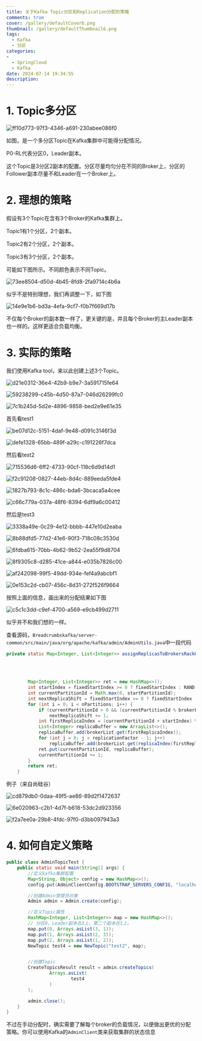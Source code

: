 ```yaml
---
title: 关于Kafka Topic分区和Replication分配的策略
comments: true
cover: /gallery/defaultCover6.png
thumbnail: /gallery/defaultThumbnail6.png
tags:
  - Kafka
  - 分区
categories:
-
  - SpringCloud
  - Kafka
date: 2024-07-14 19:34:55
description:
---
```




# 1. Topic多分区

![ff10d773-97f3-4346-a691-230abee086f0](./2024-07-14-19-34-53/ff10d773-97f3-4346-a691-230abee086f0.png)

如图，是一个多分区Topic在Kafka集群中可能得分配情况。

P0-RL代表分区0，Leader副本。



这个Topic是3分区2副本的配置。分区尽量均匀分在不同的Broker上，分区的Follower副本尽量不和Leader在一个Broker上。



# 2. 理想的策略

假设有3个Topic在含有3个Broker的Kafka集群上。

Topic1有1个分区，2个副本。

Topic2有2个分区，2个副本。

Topic3有3个分区，2个副本。

可能如下图所示。不同颜色表示不同Topic。

![73ee8504-d50d-4b45-8fd8-2fa9714c4b6a](./2024-07-14-19-34-53/73ee8504-d50d-4b45-8fd8-2fa9714c4b6a.png)

似乎不是特别理想，我们再调整一下，如下图

![14e9e1b6-bd3a-4efa-9cf7-f0b7f669d17b](./2024-07-14-19-34-53/14e9e1b6-bd3a-4efa-9cf7-f0b7f669d17b.png)

不仅每个Broker的副本数一样了，更关键的是，并且每个Broker的主Leader副本也一样的。这样更适合负载均衡。



# 3. 实际的策略

我们使用Kafka tool，来以此创建上述3个Topic。

![d21e0312-36e4-42b9-b9e7-3a591715fe64](./2024-07-14-19-34-53/d21e0312-36e4-42b9-b9e7-3a591715fe64.png)

![59238299-c45b-4d50-87a7-046d26299fc0](./2024-07-14-19-34-53/59238299-c45b-4d50-87a7-046d26299fc0.png)

![7c1b245d-5d2e-4896-9858-bed2e9e61e35](./2024-07-14-19-34-53/7c1b245d-5d2e-4896-9858-bed2e9e61e35.png)

首先看test1

![be07d12c-5151-4daf-9e48-d091c3146f3d](./2024-07-14-19-34-53/be07d12c-5151-4daf-9e48-d091c3146f3d.png)

![defe1328-65bb-489f-a29c-c191226f7dca](./2024-07-14-19-34-53/defe1328-65bb-489f-a29c-c191226f7dca.png)

然后看test2

![715536d6-6ff2-4733-90cf-118c6d9d14d1](./2024-07-14-19-34-53/715536d6-6ff2-4733-90cf-118c6d9d14d1.png)

![f2c91208-0827-44eb-8d4c-889eeda5fde4](./2024-07-14-19-34-53/f2c91208-0827-44eb-8d4c-889eeda5fde4.png)

![1827b793-8c1c-486c-bda6-3bcaca5a4cee](./2024-07-14-19-34-53/1827b793-8c1c-486c-bda6-3bcaca5a4cee.png)

![c66c779a-037a-48f6-8394-6df9a6c00412](./2024-07-14-19-34-53/c66c779a-037a-48f6-8394-6df9a6c00412.png)

然后是test3

![3338a49e-0c29-4e12-bbbb-447e10d2eaba](./2024-07-14-19-34-53/3338a49e-0c29-4e12-bbbb-447e10d2eaba.png)

![8b88dfd5-77d2-41e6-90f3-718c08c3530d](./2024-07-14-19-34-53/8b88dfd5-77d2-41e6-90f3-718c08c3530d.png)

![6fdba615-70bb-4b62-9b52-2ea55f9d8704](./2024-07-14-19-34-53/6fdba615-70bb-4b62-9b52-2ea55f9d8704.png)

![8f9305c8-d285-41ce-a844-e035b7826c00](./2024-07-14-19-34-53/8f9305c8-d285-41ce-a844-e035b7826c00.png)

![af242098-99f5-49dd-934e-fef4a9abcbf1](./2024-07-14-19-34-53/af242098-99f5-49dd-934e-fef4a9abcbf1.png)

![0e153c2d-cb07-456c-8d31-272f526f9664](./2024-07-14-19-34-53/0e153c2d-cb07-456c-8d31-272f526f9664.png)

按照上面的信息，画出来的分配结果如下图

![c5c1c3dd-c9ef-4700-a569-e9cb499d2711](./2024-07-14-19-34-53/c5c1c3dd-c9ef-4700-a569-e9cb499d2711.png)

似乎并不和我们想的一样。



查看源码，`Breadcrumbskafka/server-common/src/main/java/org/apache/kafka/admin/AdminUtils.java`中一段代码

```java
private static Map<Integer, List<Integer>> assignReplicasToBrokersRackUnaware(int nPartitions,
                                                                                  int replicationFactor,
                                                                                  List<Integer> brokerList,
                                                                                  int fixedStartIndex,
                                                                                  int startPartitionId) {
        Map<Integer, List<Integer>> ret = new HashMap<>();
        int startIndex = fixedStartIndex >= 0 ? fixedStartIndex : RAND.nextInt(brokerList.size());
        int currentPartitionId = Math.max(0, startPartitionId);
        int nextReplicaShift = fixedStartIndex >= 0 ? fixedStartIndex : RAND.nextInt(brokerList.size());
        for (int i = 0; i < nPartitions; i++) {
            if (currentPartitionId > 0 && (currentPartitionId % brokerList.size() == 0))
                nextReplicaShift += 1;
            int firstReplicaIndex = (currentPartitionId + startIndex) % brokerList.size();
            List<Integer> replicaBuffer = new ArrayList<>();
            replicaBuffer.add(brokerList.get(firstReplicaIndex));
            for (int j = 0; j < replicationFactor - 1; j++)
                replicaBuffer.add(brokerList.get(replicaIndex(firstReplicaIndex, nextReplicaShift, j, brokerList.size())));
            ret.put(currentPartitionId, replicaBuffer);
            currentPartitionId += 1;
        }
        return ret;
    }
```

例子（来自尚硅谷）

![cd879db0-0daa-49f5-ae86-89d2f1472637](./2024-07-14-19-34-53/cd879db0-0daa-49f5-ae86-89d2f1472637.png)

![6e020963-c2b1-4d7f-b618-53dc2d923356](./2024-07-14-19-34-53/6e020963-c2b1-4d7f-b618-53dc2d923356.png)

![f2a7ee0a-29b8-4fdc-97f0-d3bb097943a3](./2024-07-14-19-34-53/f2a7ee0a-29b8-4fdc-97f0-d3bb097943a3.png)



# 4. 如何自定义策略

```java
public class AdminTopicTest {
    public static void main(String[] args) {
        //定义kafka集群配置
        Map<String, Object> config = new HashMap<>();
        config.put(AdminClientConfig.BOOTSTRAP_SERVERS_CONFIG, "localhost:19092");

        //创建Admin管理员对象
        Admin admin = Admin.create(config);

        //定义Topic属性
        HashMap<Integer, List<Integer>> map = new HashMap<>();
        // 分区0，Leader副本在3上，第二个副本在1上。
        map.put(0, Arrays.asList(3, 1));
        map.put(1, Arrays.asList(2, 3));
        map.put(2, Arrays.asList(1, 2));
        NewTopic test4 = new NewTopic("test2", map);


        //创建Topic
        CreateTopicsResult result = admin.createTopics(
                Arrays.asList(
                        test4
                )
        );

        admin.close();
    }
}
```

不过在手动分配时，确实需要了解每个broker的负载情况，以便做出更优的分配策略。你可以使用Kafka的`AdminClient`类来获取集群的状态信息


